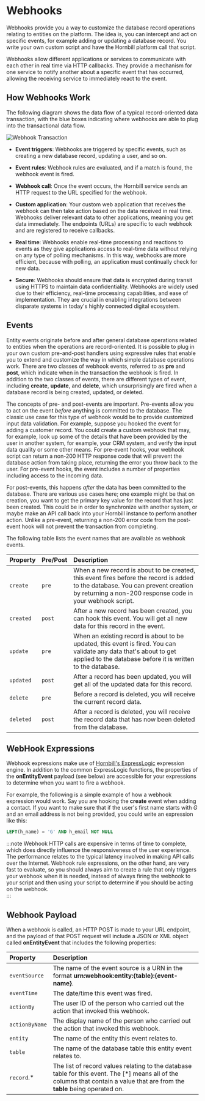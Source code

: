 # Webhooks
Webhooks provide you a way to customize the database record operations relating to entities on the platform. The idea is, you can intercept and act on specific events, for example adding or updating a database record. You write your own custom script and have the Hornbill platform call that script. 

Webhooks allow different applications or services to communicate with each other in real time via HTTP callbacks. They provide a mechanism for one service to notify another about a specific event that has occurred, allowing the receiving service to immediately react to the event.

## How Webhooks Work

The following diagram shows the data flow of a typical record-oriented data transaction, with the blue boxes indicating where webhooks are able to plug into the transactional data flow. 

![Webhook Transaction](/_books/esp-fundamentals/core-capabilities/images/webhook.svg)


* __Event triggers__:  Webhooks are triggered by specific events, such as creating a new database record, updating a user, and so on. 

* __Event rules__:  Webhook rules are evaluated, and if a match is found, the webhook event is fired. 

* __Webhook call__: Once the event occurs, the Hornbill service sends an HTTP request to the URL specified for the webhook. 

* __Custom application__: Your custom web application that receives the webhook can then take action based on the data received in real time.  Webhooks deliver relevant data to other applications, meaning you get data immediately. The endpoints (URLs) are specific to each webhook and are registered to receive callbacks.

* __Real time__: Webhooks enable real-time processing and reactions to events as they give applications access to real-time data without relying on any type of polling mechanisms. In this way, webhooks are more efficient, because with polling, an application must continually check for new data.

* __Secure__: Webhooks should ensure that data is encrypted during transit using HTTPS to maintain data confidentiality.
Webhooks are widely used due to their efficiency, real-time processing capabilities, and ease of implementation. They are crucial in enabling integrations between disparate systems in today's highly connected digital ecosystem.

## Events
Entity events originate before and after general database operations related to entities when the operations are record-oriented. It is possible to plug in your own custom pre-and-post handlers using expressive rules that enable you to extend and customize the way in which simple database operations work. There are two classes of webhook events, referred to as __pre__ and __post__, which indicate when in the transaction the webhook is fired.  In addition to the two classes of events, there are different types of event, including __create__, __update__, and __delete__, which unsurprisingly are fired when a database record is being created, updated, or deleted. 

The concepts of pre- and post-events are important. Pre-events allow you to act on the event *before* anything is committed to the database.  The classic use case for this type of webhook would be to provide customized input data validation.  For example, suppose you hooked the event for adding a customer record. You could create a custom webhook that may, for example, look up some of the details that have been provided by the user in another system, for example, your CRM system, and verify the input data quality or some other means. For pre-event hooks, your webhook script can return a non-200 HTTP response code that will prevent the database action from taking place, returning the error you throw back to the user.  For pre-event hooks, the event includes a number of properties including access to the incoming data. 

For post-events, this happens *after* the data has been committed to the database. There are various use cases here; one example might be that on creation, you want to get the primary key value for the record that has just been created. This could be in order to synchronize with another system, or maybe make an API call back into your Hornbill instance to perform another action. Unlike a pre-event, returning a non-200 error code from the post-event hook will not prevent the transaction from completing.

The following table lists the event names that are available as webhook events.

|Property|Pre/Post|Description|
|:--|:--|:--|
|`create`|`pre`|When a new record is about to be created, this event fires before the record is added to the database.  You can prevent creation by returning a non-200 response code in your webhook script.|
|`created`|`post`|After a new record has been created, you can hook this event. You will get all new data for this record in the event.|
|`update`|`pre`|When an existing record is about to be updated, this event is fired.  You can validate any data that's about to get applied to the database before it is written to the database.|
|`updated`|`post`|After a record has been updated, you will get all of the updated data for this record.|
|`delete`|`pre`|Before a record is deleted, you will receive the current record data.|
|`deleted`|`post`|After a record is deleted, you will receive the record data that has now been deleted from the database.|




## WebHook Expressions
Webhook expressions make use of [Hornbill's ExpressLogic](/esp-fundamentals/reference-guides/express-logic) expression engine. In addition to the common ExpressLogic functions, the properties of the __onEntityEvent__ payload (see below) are accessible for your expressions to determine when you want to fire a webhook. 

For example, the following is a simple example of how a webhook expression would work. Say you are hooking the __create__ event when adding a contact. If you want to make sure that if the user's first name starts with *G* and an email address is not being provided, you could write an expression like this:

```sql
LEFT(h_name) = 'G' AND h_email NOT NULL
```

  

:::note
Webhook HTTP calls are expensive in terms of time to complete, which does directly influence the responsiveness of the user experience. The performance relates to the typical latency involved in making API calls over the Internet.  Webhook rule expressions, on the other hand, are very fast to evaluate, so you should always aim to create a rule that only triggers your webhook when it is needed, instead of always firing the webhook to your script and then using your script to determine if you should be acting on the webhook.  
:::

## Webhook Payload
When a webhook is called, an HTTP POST is made to your URL endpoint, and the payload of that POST request will include a JSON or XML object called __onEntityEvent__ that includes the following properties:

|Property|Description|
|:--|:--|
|`eventSource`|The name of the event source is a URN in the format __urn:webhook:entity:{table}:{event-name}__.|
|`eventTime`|The date/time this event was fired.|
|`actionBy`|The user ID of the person who carried out the action that invoked this webhook.|
|`actionByName`|The display name of the person who carried out the action that invoked this webhook.|
|`entity`|The name of the entity this event relates to.|
|`table`|The name of the database table this entity event relates to.|
|`record`.*|The list of record values relating to the database table for this event.  The [*] means all of the columns that contain a value that are from the __table__ being operated on.|

